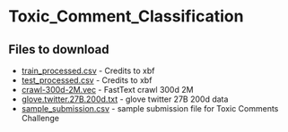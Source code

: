 # Toxic_Comment_Classification

## Files to download
- [train_processed.csv](https://www.kaggle.com/xbf6xbf/processing-helps-boosting-about-0-0005-on-lb) - Credits to xbf
- [test_processed.csv](https://www.kaggle.com/xbf6xbf/processing-helps-boosting-about-0-0005-on-lb) - Credits to xbf
- [crawl-300d-2M.vec](https://www.kaggle.com/yekenot/fasttext-crawl-300d-2m#crawl-300d-2M.vec) - FastText crawl 300d 2M
- [glove.twitter.27B.200d.txt](https://www.kaggle.com/larryfreeman/glove-twitter-27b-200d-txt#glove.twitter.27B.200d.txt) - glove twitter 27B 200d data
- [sample_submission.csv](https://www.kaggle.com/c/jigsaw-toxic-comment-classification-challenge/data) - sample submission file for Toxic Comments Challenge

